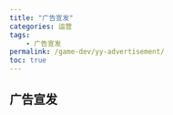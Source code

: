 ```yaml
---
title: "广告宣发"
categories: 运营
tags:
    - 广告宣发
permalink: /game-dev/yy-advertisement/
toc: true
---
```


## 广告宣发
